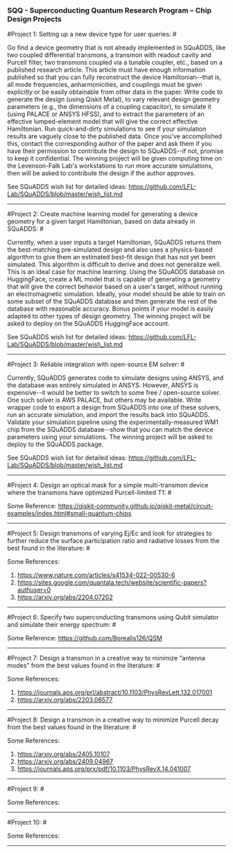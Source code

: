 ### SQQ - Superconducting Quantum Research Program – Chip Design Projects ###

#Project 1: Setting up a new device type for user queries: #

Go find a device geometry that is not already implemented in SQuADDS, like two coupled differential transmons, a transmon with readout cavity and Purcell filter, two transmons coupled via a tunable coupler, etc., based on a published research article. This article must have enough information published so that you can fully reconstruct the device Hamiltonian--that is, all mode frequencies, anharmonicities, and couplings must be given explicitly or be easily obtainable from other data in the paper. Write code to generate the design (using Qiskit Metal), to vary relevant design geometry parameters (e.g., the dimensions of a coupling capacitor), to simulate it (using PALACE or ANSYS HFSS), and to extract the parameters of an effective lumped-element model that will give the correct effective Hamiltonian. Run quick-and-dirty simulations to see if your simulation results are vaguely close to the published data. Once you've accomplished this, contact the corresponding author of the paper and ask them if you have their permission to contribute the design to SQuADDS--if not, promise to keep it confidential.
The winning project will be given computing time on the Levenson-Falk Lab's workstations to run more accurate simulations, then will be asked to contribute the design if the author approves.

See SQuADDS wish list for detailed ideas: https://github.com/LFL-Lab/SQuADDS/blob/master/wish_list.md 

---------------------------------------------------------------------------------------------------------

#Project 2: Create machine learning model for generating a device geometry for a given target Hamiltonian, based on data already in SQuADDS: #

Currently, when a user inputs a target Hamiltonian, SQuADDS returns them the best-matching pre-simulated design and also uses a physics-based algorithm to give them an estimated best-fit design that has not yet been simulated. This algorithm is difficult to derive and does not generalize well. This is an ideal case for machine learning. Using the SQuADDS database on HuggingFace, create a ML model that is capable of generating a geometry that will give the correct behavior based on a user's target, without running an electromagnetic simulation. Ideally, your model should be able to train on some subset of the SQuADDS database and then generate the rest of the database with reasonable accuracy. Bonus points if your model is easily adapted to other types of design geometry.
The winning project will be asked to deploy on the SQuADDS HuggingFace account.

See SQuADDS wish list for detailed ideas: https://github.com/LFL-Lab/SQuADDS/blob/master/wish_list.md 

---------------------------------------------------------------------------------------------------------

#Project 3: Reliable integration with open-source EM solver: #

Currently, SQuADDS generates code to simulate designs using ANSYS, and the database was entirely simulated in ANSYS. However, ANSYS is expensive--it would be better to switch to some free / open-source solver. One such solver is AWS PALACE, but others may be available. Write wrapper code to export a design from SQuADDS into one of these solvers, run an accurate simulation, and import the results back into SQuADDS. Validate your simulation pipeline using the experimentally-measured WM1 chip from the SQuADDS database--show that you can match the device parameters using your simulations.
The winning project will be asked to deploy to the SQuADDS package.

See SQuADDS wish list for detailed ideas: https://github.com/LFL-Lab/SQuADDS/blob/master/wish_list.md 

---------------------------------------------------------------------------------------------------------

#Project 4: Design an optical mask for a simple multi-transmon device where the transmons have optimized Purcell-limited T1: #

Some Reference: https://qiskit-community.github.io/qiskit-metal/circuit-examples/index.html#small-quantum-chips 

---------------------------------------------------------------------------------------------------------

#Project 5: Design transmons of varying Ej/Ec and look for strategies to further reduce the surface participation ratio and radiative losses from the best found in the literature: #

Some References:
1. https://www.nature.com/articles/s41534-022-00530-6
2. https://sites.google.com/quantala.tech/website/scientific-papers?authuser=0
3. https://arxiv.org/abs/2204.07202

---------------------------------------------------------------------------------------------------------

#Project 6: Specify two superconducting transmons using Qubit simulator and simulate their energy spectrum: #

Some Reference: https://github.com/Borealis126/QSM

---------------------------------------------------------------------------------------------------------

#Project 7: Design a transmon in a creative way to minimize “antenna modes” from the best values found in the literature: #

Some References:
1. https://journals.aps.org/prl/abstract/10.1103/PhysRevLett.132.017001
2. https://arxiv.org/abs/2203.06577

---------------------------------------------------------------------------------------------------------

#Project 8: Design a transmon in a creative way to minimize Purcell decay from the best values found in the literature: #

Some References:
1. https://arxiv.org/abs/2405.10107
2. https://arxiv.org/abs/2409.04967
3. https://journals.aps.org/prx/pdf/10.1103/PhysRevX.14.041007

---------------------------------------------------------------------------------------------------------

#Project 9: #

Some References:


---------------------------------------------------------------------------------------------------------

#Project 10: #

Some References:


---------------------------------------------------------------------------------------------------------
